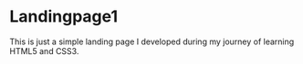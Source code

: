 # Landingpage1

This is just a simple landing page I developed during my journey of learning HTML5 and CSS3.

